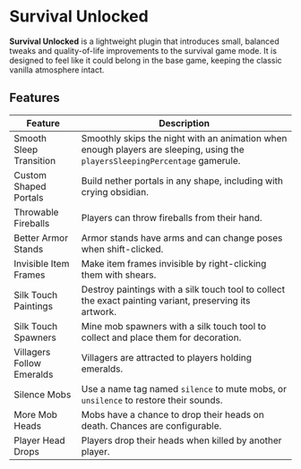 # Survival Unlocked

**Survival Unlocked** is a lightweight plugin that introduces small, balanced tweaks and quality-of-life
improvements to the survival game mode. It is designed to feel like it could belong in the base game,
keeping the classic vanilla atmosphere intact.

## Features

| Feature                   | Description                                                                                                                  |
|---------------------------|------------------------------------------------------------------------------------------------------------------------------|
| Smooth Sleep Transition   | Smoothly skips the night with an animation when enough players are sleeping, using the `playersSleepingPercentage` gamerule. |
| Custom Shaped Portals     | Build nether portals in any shape, including with crying obsidian.                                                           |
| Throwable Fireballs       | Players can throw fireballs from their hand.                                                                                 |
| Better Armor Stands       | Armor stands have arms and can change poses when shift-clicked.                                                              |
| Invisible Item Frames     | Make item frames invisible by right-clicking them with shears.                                                               |
| Silk Touch Paintings      | Destroy paintings with a silk touch tool to collect the exact painting variant, preserving its artwork.                      |
| Silk Touch Spawners       | Mine mob spawners with a silk touch tool to collect and place them for decoration.                                           |
| Villagers Follow Emeralds | Villagers are attracted to players holding emeralds.                                                                         |
| Silence Mobs              | Use a name tag named `silence` to mute mobs, or `unsilence` to restore their sounds.                                         |
| More Mob Heads            | Mobs have a chance to drop their heads on death. Chances are configurable.                                                   |
| Player Head Drops         | Players drop their heads when killed by another player.                                                                      |
